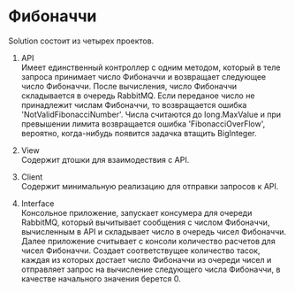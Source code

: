 # Фибоначчи
Solution состоит из четырех проектов.
1. API
   <br /> Имеет единственный контроллер с одним методом, который в теле запроса принимает число Фибоначчи и возвращает следующее число Фибоначчи. После вычисления, число Фибоначчи складывается в очередь RabbitMQ. Если переданое число не принадлежит числам Фибоначчи, то возвращается ошибка 'NotValidFibonacciNumber'. Числа считаются до long.MaxValue и при превышении лимита возвращается ошибка 'FibonacciOverFlow', вероятно, когда-нибудь появится задачка втащить BigInteger.

2. View
   <br /> Содержит дтошки для взаимодествия с API.
   
3. Client
   <br /> Содержит минимальную реализацию для отправки запросов к API.
   
4. Interface
   <br /> Консольное приложение, запускает консумера для очереди RabbitMQ, который вычитывает сообщения с числом Фибоначчи, вычисленным в API и складывает число в очередь чисел Фибоначчи. Далее приложение считывает с консоли количество расчетов для чисел Фибоначчи. Создает соответствущее количество тасок, каждая из которых достает число Фибоначчи из очереди чисел и отправляет запрос на вычисление следующего числа Фибоначчи, в качестве начального значения берется 0.


